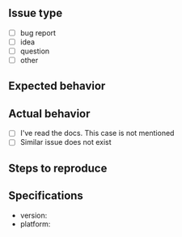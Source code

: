 ## Issue type
* [ ] bug report
* [ ] idea
* [ ] question
* [ ] other

## Expected behavior
<!-- Tell us how it should work. Code snipped would be perfect -->

## Actual behavior
<!-- Show or describe what's wrong. Code is preferred -->

<!-- Please read the docs attentively, especially the `troubleshooting notes` if exists. 
Your case may be a known design limitation. -->
* [ ] I've read the docs. This case is not mentioned
* [ ] Similar issue does not exist

<!-- The rest sections are required for bug reports only -->
## Steps to reproduce
<!-- Code example or demo repo / commit reference would be great. 
We always appreciate it, it truly saves time -->

## Specifications
- version:
- platform:
